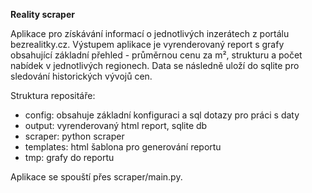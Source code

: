 **Reality scraper**

Aplikace pro získávání informací o jednotlivých inzerátech z portálu bezrealitky.cz. Výstupem aplikace je vyrenderovaný report s grafy obsahující základní přehled - průměrnou cenu za m², strukturu a počet nabídek v jednotlivých regionech. Data se následně uloží do sqlite pro sledování historických vývojů cen. 


Struktura repositáře:
- config: obsahuje základní konfiguraci a sql dotazy pro práci s daty
- output: vyrenderovaný html report, sqlite db
- scraper: python scraper
- templates: html šablona pro generování reportu
- tmp: grafy do reportu


Aplikace se spouští přes scraper/main.py. 
